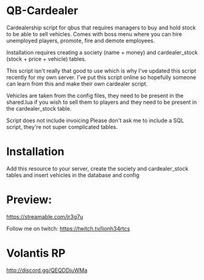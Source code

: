 # QB-Cardealer
Cardealership script for qbus that requires managers to buy and hold stock to be able to sell vehicles.
Comes with boss menu where you can hire unemployed players, promote, fire and demote employees.

Installation requires creating a society (name + money) and cardealer_stock (stock + price + vehicle) tables.

This script isn't really that good to use which is why I've updated this script recently for my own server. I've put this script online so hopefully someone can learn from this and make their own cardealer script. 

Vehicles are taken from the config files, they need to be present in the shared.lua if you wish to sell them to players and they need to be present in the cardealer_stock table.

Script does not include invoicing
Please don't ask me to include a SQL script, they're not super complicated tables.

# Installation
Add this resource to your server, create the society and cardealer_stock tables and insert vehicles in the database and config

# Preview: 
https://streamable.com/jr3g7u

Follow me on twitch: https://twitch.tv/lionh34rtcs

# Volantis RP
http://discord.gg/QEQDDjuWMa
